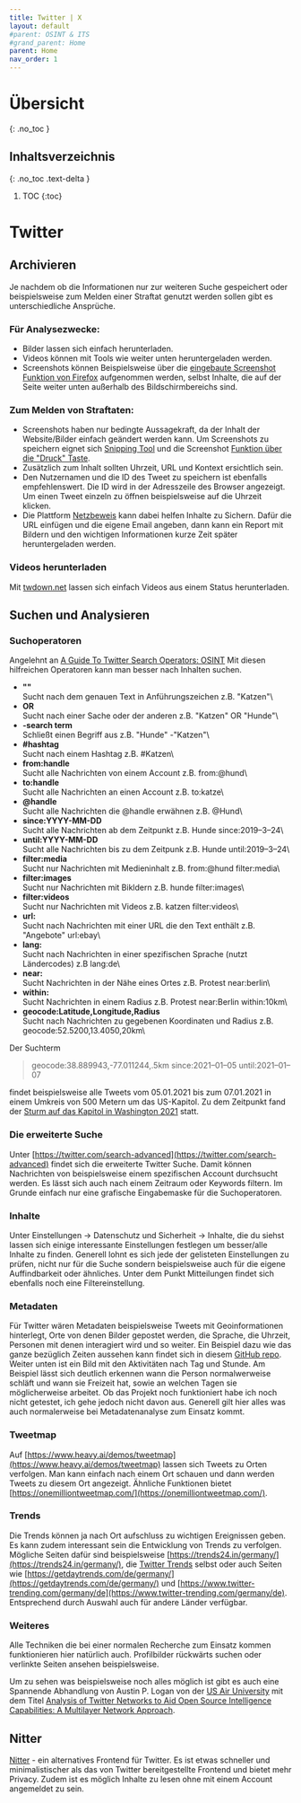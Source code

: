 ```yaml
---
title: Twitter | X
layout: default
#parent: OSINT & ITS
#grand_parent: Home
parent: Home
nav_order: 1
---
```


# Übersicht
{: .no_toc }

## Inhaltsverzeichnis
{: .no_toc .text-delta }

1. TOC
{:toc}

# Twitter

## Archivieren
Je nachdem ob die Informationen nur zur weiteren Suche gespeichert oder beispielsweise zum Melden einer Straftat genutzt werden sollen gibt es unterschiedliche Ansprüche.

### Für Analysezwecke:
- Bilder lassen sich einfach herunterladen.
- Videos können mit Tools wie weiter unten heruntergeladen werden.
- Screenshots können Beispielsweise über die [eingebaute Screenshot Funktion von Firefox](https://support.mozilla.org/en-US/kb/take-screenshots-firefox) aufgenommen werden, selbst Inhalte, die auf der Seite weiter unten außerhalb des Bildschirmbereichs sind.

### Zum Melden von Straftaten:
- Screenshots haben nur bedingte Aussagekraft, da der Inhalt der Website/Bilder einfach geändert werden kann.
Um Screenshots zu speichern eignet sich [Snipping Tool](https://support.microsoft.com/de-de/windows/aufnehmen-von-screenshots-mithilfe-des-snipping-tools-00246869-1843-655f-f220-97299b865f6b) und die Screenshot [Funktion über die "Druck" Taste](https://www.dell.com/support/kbdoc/de-de/000147539/anleitung-zur-verwendung-der-drucktaste-in-microsoft-windows-betriebssystemen).
- Zusätzlich zum Inhalt sollten Uhrzeit, URL und Kontext ersichtlich sein.
- Den Nutzernamen und die ID des Tweet zu speichern ist ebenfalls empfehlenswert.
Die ID wird in der Adresszeile des Browser angezeigt. Um einen Tweet einzeln zu öffnen beispielsweise auf die Uhrzeit klicken.
- Die Plattform [Netzbeweis](https://www.netzbeweis.com/web/) kann dabei helfen Inhalte zu Sichern.
Dafür die URL einfügen und die eigene Email angeben, dann kann ein Report mit Bildern und den wichtigen Informationen kurze Zeit später heruntergeladen werden.

### Videos herunterladen
Mit [twdown.net](https://twdown.net/index.php) lassen sich einfach Videos aus einem Status herunterladen.

## Suchen und Analysieren

### Suchoperatoren
Angelehnt an [A Guide To Twitter Search Operators: OSINT](https://roddytech.medium.com/a-guide-to-twitters-search-operators-osint-%EF%B8%8F-%EF%B8%8F-b617bb7c59a)
Mit diesen hilfreichen Operatoren kann man besser nach Inhalten suchen.

- **""**\
Sucht nach dem genauen Text in Anführungszeichen z.B. "Katzen"\
- **OR**\
Sucht nach einer Sache oder der anderen z.B. "Katzen" OR "Hunde"\
- **-search term**\
Schließt einen Begriff aus z.B. "Hunde" -"Katzen"\
- **#hashtag**\
Sucht nach einem Hashtag z.B. #Katzen\
- **from:handle**\
Sucht alle Nachrichten von einem Account z.B. from:@hund\
- **to:handle**\
Sucht alle Nachrichten an einen Account z.B. to:katze\
- **@handle**\
Sucht alle Nachrichten die @handle erwähnen z.B. @Hund\
- **since:YYYY-MM-DD**\
Sucht alle Nachrichten ab dem Zeitpunkt z.B. Hunde since:2019–3–24\
- **until:YYYY-MM-DD**\
Sucht alle Nachrichten bis zu dem Zeitpunk z.B. Hunde until:2019–3–24\
- **filter:media**\
Sucht nur Nachrichten mit Medieninhalt z.B. from:@hund filter:media\
- **filter:images**\
Sucht nur Nachrichten mit Bikldern z.B. hunde filter:images\
- **filter:videos**\
Sucht nur Nachrichten mit Videos z.B. katzen filter:videos\
- **url:**\
Sucht nach Nachrichten mit einer URL die den Text enthält z.B. "Angebote" url:ebay\
- **lang:**\
Sucht nach Nachrichten in einer spezifischen Sprache (nutzt Ländercodes) z.B lang:de\
- **near:**\
Sucht Nachrichten in der Nähe eines Ortes z.B. Protest near:berlin\
- **within:**\
Sucht Nachrichten in einem Radius z.B. Protest near:Berlin within:10km\
- **geocode:Latitude,Longitude,Radius**\
Sucht nach Nachrichten zu gegebenen Koordinaten und Radius z.B. geocode:52.5200,13.4050,20km\

Der Suchterm

> geocode:38.889943,-77.011244,.5km since:2021–01–05 until:2021–01–07

findet beispielsweise alle Tweets vom 05.01.2021 bis zum 07.01.2021 in einem Umkreis von 500 Metern um das US-Kapitol.
Zu dem Zeitpunkt fand der [Sturm auf das Kapitol in Washington 2021](https://de.wikipedia.org/wiki/Sturm_auf_das_Kapitol_in_Washington_2021) statt.

### Die erweiterte Suche
Unter [https://twitter.com/search-advanced](https://twitter.com/search-advanced) findet sich die erweiterte Twitter Suche.
Damit können Nachrichten von beispielsweise einem spezifischen Account durchsucht werden.
Es lässt sich auch nach einem Zeitraum oder Keywords filtern.
Im Grunde einfach nur eine grafische Eingabemaske für die Suchoperatoren.

### Inhalte
Unter Einstellungen -> Datenschutz und Sicherheit -> Inhalte, die du siehst lassen sich einige interessante Einstellungen festlegen um besser/alle Inhalte zu finden.
Generell lohnt es sich jede der gelisteten Einstellungen zu prüfen, nicht nur für die Suche sondern beispielsweise auch für die eigene Auffindbarkeit oder ähnliches.
Unter dem Punkt Mitteilungen findet sich ebenfalls noch eine Filtereinstellung.

### Metadaten
Für Twitter wären Metadaten beispielsweise Tweets mit Geoinformationen hinterlegt, Orte von denen Bilder gepostet werden, die Sprache, die Uhrzeit, Personen mit denen interagiert wird und so weiter.
Ein Beispiel dazu wie das ganze bezüglich Zeiten aussehen kann findet sich in diesem [GitHub repo](https://github.com/x0rz/tweets_analyzer).
Weiter unten ist ein Bild mit den Aktivitäten nach Tag und Stunde.
Am Beispiel lässt sich deutlich erkennen wann die Person normalwerweise schläft und wann sie Freizeit hat, sowie an welchen Tagen sie möglicherweise arbeitet.
Ob das Projekt noch funktioniert habe ich noch nicht getestet, ich gehe jedoch nicht davon aus.
Generell gilt hier alles was auch normalerweise bei Metadatenanalyse zum Einsatz kommt.

### Tweetmap
Auf [https://www.heavy.ai/demos/tweetmap](https://www.heavy.ai/demos/tweetmap) lassen sich Tweets zu Orten verfolgen.
Man kann einfach nach einem Ort schauen und dann werden Tweets zu diesem Ort angezeigt.
Ähnliche Funktionen bietet [https://onemilliontweetmap.com/](https://onemilliontweetmap.com/).

### Trends
Die Trends können ja nach Ort aufschluss zu wichtigen Ereignissen geben.
Es kann zudem interessant sein die Entwicklung von Trends zu verfolgen.
Mögliche Seiten dafür sind beispielsweise [https://trends24.in/germany/](https://trends24.in/germany/), die [Twitter Trends](https://twitter.com/i/trends) selbst oder auch Seiten wie [https://getdaytrends.com/de/germany/](https://getdaytrends.com/de/germany/) und [https://www.twitter-trending.com/germany/de](https://www.twitter-trending.com/germany/de).
Entsprechend durch Auswahl auch für andere Länder verfügbar.

### Weiteres
Alle Techniken die bei einer normalen Recherche zum Einsatz kommen funktionieren hier natürlich auch.
Profilbilder rückwärts suchen oder verlinkte Seiten ansehen beispielsweise. 

Um zu sehen was beispielsweise noch alles möglich ist gibt es auch eine Spannende Abhandlung von Austin P. Logan von der [US Air University](https://www.airuniversity.af.edu/) mit dem Titel [Analysis of Twitter Networks to Aid Open Source Intelligence Capabilities: A Multilayer Network Approach](https://scholar.afit.edu/cgi/viewcontent.cgi?article=6350&context=etd).

## Nitter
[Nitter](https://nitter.net/) - ein alternatives Frontend für Twitter.
Es ist etwas schneller und minimalistischer als das von Twitter bereitgestellte Frontend und bietet mehr Privacy.
Zudem ist es möglich Inhalte zu lesen ohne mit einem Account angemeldet zu sein.
